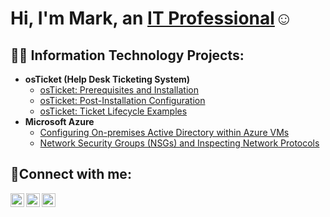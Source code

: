 
<h1>Hi, I'm Mark, an <a href="https://linkedin.com/in/MarkGriggs">IT Professional</a>☺</h1>

<h2>👨‍💻 Information Technology Projects:</h2>

- <b>osTicket (Help Desk Ticketing System)</b>
  - [osTicket: Prerequisites and Installation](https://github.com/MVG-creator/osticket-prereqs)
  - [osTicket: Post-Installation Configuration](https://github.com/MVG-creator/post-install-config)
  - [osTicket: Ticket Lifecycle Examples](https://github.com/MVG-creator/ticket-lifecycle)
- <b>Microsoft Azure</b>
  - [Configuring On-premises Active Directory within Azure VMs](https://github.com/MVG-creator/configure-ad)
  - [Network Security Groups (NSGs) and Inspecting Network Protocols](https://github.com/MVG-creator/azure-network-protocols)

<h2>🤳Connect with me:</h2>

[<img align="left" alt="Josh | Twitter" width="22px" src="https://cdn.jsdelivr.net/npm/simple-icons@v3/icons/twitter.svg" />][twitter]
[<img align="left" alt="Josh | LinkedIn" width="22px" src="https://cdn.jsdelivr.net/npm/simple-icons@v3/icons/linkedin.svg" />][linkedin]
[<img align="left" alt="Josh | Instagram" width="22px" src="https://cdn.jsdelivr.net/npm/simple-icons@v3/icons/instagram.svg" />][instagram]

[twitter]: https://twitter.com/Josh
[instagram]: https://www.instagram.com/Josh
[linkedin]: https://linkedin.com/in/Josh
